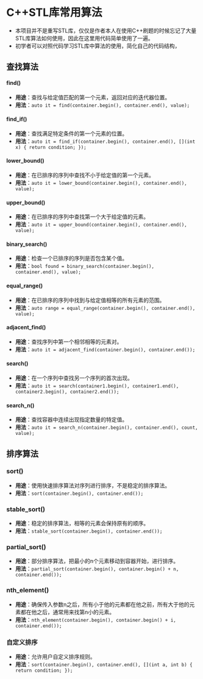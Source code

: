 # C++STL库常用算法
- 本项目并不是重写STL库，仅仅是作者本人在使用C++刷题的时候忘记了大量STL库算法如何使用，因此在这里用代码简单使用了一遍。
- 初学者可以对照代码学习STL库中算法的使用，简化自己的代码结构，
## 查找算法
#### find()
- **用途**：查找与给定值匹配的第一个元素，返回对应的迭代器位置。
- **用法**：`auto it = find(container.begin(), container.end(), value);`

#### find_if()
- **用途**：查找满足特定条件的第一个元素的位置。
- **用法**：`auto it = find_if(container.begin(), container.end(), [](int x) { return condition; });`

#### lower_bound()
- **用途**：在已排序的序列中查找不小于给定值的第一个元素。
- **用法**：`auto it = lower_bound(container.begin(), container.end(), value);`

#### upper_bound()
- **用途**：在已排序的序列中查找第一个大于给定值的元素。
- **用法**：`auto it = upper_bound(container.begin(), container.end(), value);`

#### binary_search()
- **用途**：检查一个已排序的序列是否包含某个值。
- **用法**：`bool found = binary_search(container.begin(), container.end(), value);`

#### equal_range()
- **用途**：在已排序的序列中找到与给定值相等的所有元素的范围。
- **用法**：`auto range = equal_range(container.begin(), container.end(), value);`

#### adjacent_find()
- **用途**：查找序列中第一个相邻相等的元素对。
- **用法**：`auto it = adjacent_find(container.begin(), container.end());`

#### search()
- **用途**：在一个序列中查找另一个序列的首次出现。
- **用法**：`auto it = search(container1.begin(), container1.end(), container2.begin(), container2.end());`

#### search_n()
- **用途**：查找容器中连续出现指定数量的特定值。
- **用法**：`auto it = search_n(container.begin(), container.end(), count, value);`

## 排序算法
### sort()
- **用途**：使用快速排序算法对序列进行排序，不是稳定的排序算法。
- **用法**：`sort(container.begin(), container.end());`

### stable_sort()
- **用途**：稳定的排序算法，相等的元素会保持原有的顺序。
- **用法**：`stable_sort(container.begin(), container.end());`

### partial_sort()
- **用途**：部分排序算法，把最小的n个元素移动到容器开始，进行排序。
- **用法**：`partial_sort(container.begin(), container.begin() + n, container.end());`

### nth_element()
- **用途**：确保传入参数n之后，所有小于他的元素都在他之前，所有大于他的元素都在他之后，通常用来找第n小的元素。
- **用法**：`nth_element(container.begin(), container.begin() + i, container.end());`

### 自定义排序
- **用途**：允许用户自定义排序规则。
- **用法**：`sort(container.begin(), container.end(), [](int a, int b) { return condition; });`
